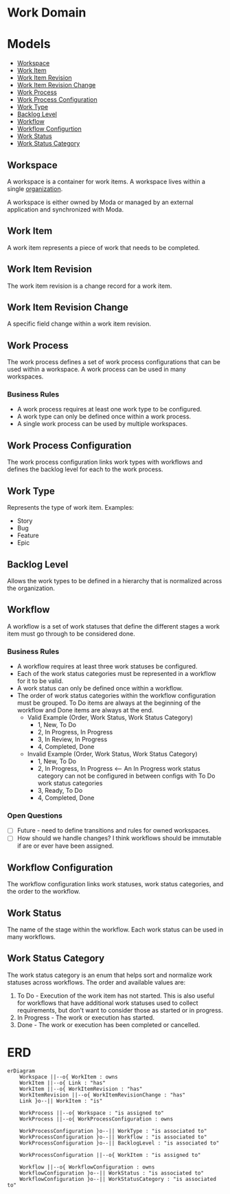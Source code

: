 # Work Domain

# Models
- [Workspace](#workspace)
- [Work Item](#work-item)
- [Work Item Revision](#work-item-revision)
- [Work Item Revision Change](#work-item-revision-change)
- [Work Process](#work-process)
- [Work Process Configuration](#work-process-configuration)
- [Work Type](#work-type)
- [Backlog Level](#backlog-level)
- [Workflow](#workflow)
- [Workflow Configurtion](#workflow-configuration)
- [Work Status](#work-status)
- [Work Status Category](#work-status-category)

## Workspace
A workspace is a container for work items. A workspace lives within a single [organization](Organization.md).

A workspace is either owned by Moda or managed by an external application and synchronized with Moda.

## Work Item
A work item represents a piece of work that needs to be completed.

## Work Item Revision
The work item revision is a change record for a work item.

## Work Item Revision Change
A specific field change within a work item revision.

## Work Process
The work process defines a set of work process configurations that can be used within a workspace.  A work process can be used in many workspaces.

### Business Rules
- A work process requires at least one work type to be configured.
- A work type can only be defined once within a work process.
- A single work process can be used by multiple workspaces.

## Work Process Configuration
The work process configuration links work types with workflows and defines the backlog level for each to the work process.

## Work Type
Represents the type of work item.  Examples:
- Story
- Bug
- Feature
- Epic

## Backlog Level
Allows the work types to be defined in a hierarchy that is normalized across the organization.

## Workflow
A workflow is a set of work statuses that define the different stages a work item must go through to be considered done.

### Business Rules
- A workflow requires at least three work statuses be configured.
- Each of the work status categories must be represented in a workflow for it to be valid.
- A work status can only be defined once within a workflow.
- The order of work status categories within the workflow configuration must be grouped.  To Do items are always at the beginning of the workflow and Done items are always at the end.
  - Valid Example (Order, Work Status, Work Status Category)
    - 1, New, To Do
    - 2, In Progress, In Progress
    - 3, In Review, In Progress
    - 4, Completed, Done
  - Invalid Example (Order, Work Status, Work Status Category)
    - 1, New, To Do
    - 2, In Progress, In Progress   <-- An In Progress work status category can not be configured in between configs with To Do work status categories
    - 3, Ready, To Do
    - 4, Completed, Done

### Open Questions
- [ ] Future - need to define transitions and rules for owned workspaces.
- [ ] How should we handle changes?  I think workflows should be immutable if are or ever have been assigned.

## Workflow Configuration
The workflow configuration links work statuses, work status categories, and the order to the workflow.

## Work Status
The name of the stage within the workflow.  Each work status can be used in many workflows.

## Work Status Category
The work status category is an enum that helps sort and normalize work statuses across workflows.  The order and available values are:
1. To Do - Execution of the work item has not started.  This is also useful for workflows that have additional work statuses used to collect requirements, but don't want to consider those as started or in progress.
2. In Progress - The work or execution has started.
3. Done - The work or execution has been completed or cancelled.

# ERD
```mermaid
erDiagram
    Workspace ||--o{ WorkItem : owns
    WorkItem ||--o{ Link : "has"
    WorkItem ||--o{ WorkItemRevision : "has"
    WorkItemRevision ||--o{ WorkItemRevisionChange : "has"
    Link }o--|| WorkItem : "is"

    WorkProcess ||--o{ Workspace : "is assigned to"
    WorkProcess ||--o{ WorkProcessConfiguration : owns

    WorkProcessConfiguration }o--|| WorkType : "is associated to"
    WorkProcessConfiguration }o--|| Workflow : "is associated to"
    WorkProcessConfiguration }o--|| BacklogLevel : "is associated to"

    WorkProcessConfiguration ||--o{ WorkItem : "is assigned to"

    Workflow ||--o{ WorkflowConfiguration : owns
    WorkflowConfiguration }o--|| WorkStatus : "is associated to"
    WorkflowConfiguration }o--|| WorkStatusCategory : "is associated to"
```